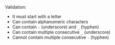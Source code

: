 Validation:

- It must start with a letter
- Can contain alphanumeric characters
- Can contain `-` (underscore) and `_` (hyphen)
- Can contain multiple consecutive `_` (underscore)
- Cannot contain multiple consecutive `-` (hyphen)
